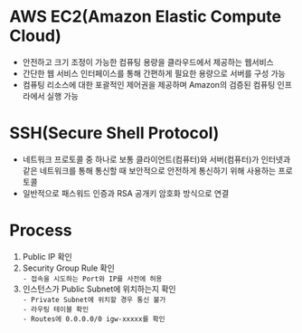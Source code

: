 # AWS EC2(Amazon Elastic Compute Cloud)
- 안전하고 크기 조정이 가능한 컴퓨팅 용량을 클라우드에서 제공하는 웹서비스
- 간단한 웹 서비스 인터페이스를 통해 간편하게 필요한 용량으로 서버를 구성 가능
- 컴퓨팅 리소스에 대한 포괄적인 제어권을 제공하며 Amazon의 검증된 컴퓨팅 인프라에서 실행 가능

# SSH(Secure Shell Protocol)
- 네트워크 프로토콜 중 하나로 보통 클라이언트(컴퓨터)와 서버(컴퓨터)가 인터넷과 같은 네트워크를 통해 통신할 때 보안적으로 안전하게 통신하기 위해 사용하는 프로토콜
- 일반적으로 패스워드 인증과 RSA 공개키 암호화 방식으로 연결

# Process
1. Public IP 확인
2. Security Group Rule 확인  
`- 접속을 시도하는 Port와 IP를 사전에 허용`
3. 인스턴스가 Public Subnet에 위치하는지 확인  
`- Private Subnet에 위치할 경우 통신 불가`  
`- 라우팅 테이블 확인`  
`- Routes에 0.0.0.0/0 igw-xxxxx를 확인`  

